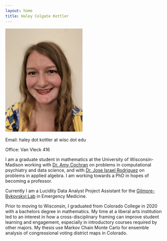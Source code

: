 ```yaml
---
layout: home
title: Haley Colgate Kottler
---
```


![Haley Colgate Kottler](/assets/images/headshot.jpg)

Email: haley dot kottler at wisc dot edu

Office: Van Vleck 416

I am a graduate student in mathematics at the University of Wisconsin-Madison working with
<a href="https://sites.google.com/site/amylouisecochran">Dr. Amy Cochran</a> on problems in computational psychiatry and data science, and with <a href="https://sites.google.com/wisc.edu/jose/home?authuser=0">Dr. Jose Israel Rodriguez</a> on problems in applied algebra.  I am working towards a PhD in hopes of becoming a professor.

Currently I am a Lucidity Data Analyst Project Assistant for the <a href="https://gilmorebykovskyilab.org/">Gilmore-Bykovskyi Lab</a> in Emergency Medicine.

Prior to moving to Wisconsin, I graduated from Colorado College in 2020 with a bachelors degree in mathematics.  My time at a liberal arts institution led to an interest in how a cross-disciplinary framing can improve student learning and engagement, especially in introductory courses required by other majors.  My thesis use Markov Chain Monte Carlo for ensemble analysis of congressional voting district maps in Colorado.
